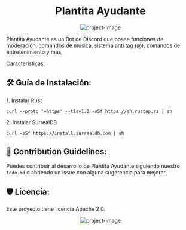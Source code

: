 <h1 align="center" id="title">Plantita Ayudante</h1>

<p align="center"><img src="https://cdn.discordapp.com/avatars/1207370166028083230/ea0ac311211f2e958535d0ed4a04935b.png?size=256" alt="project-image"></p>

<p id="description">
    Plantita Ayudante es un Bot de Discord que posee funciones de moderación, comandos de música, sistema anti tag (@), comandos de entretenimiento y más.
</p>

Características:


<h2>
    🛠️ Guía de Instalación:
</h2>

<p>
    1. Instalar Rust
</p>

```
curl --proto '=https' --tlsv1.2 -sSf https://sh.rustup.rs | sh
```

<p>
    2. Instalar SurrealDB
</p>

```
curl -sSf https://install.surrealdb.com | sh
```

<h2>
    🍰 Contribution Guidelines:
</h2>

Puedes contribuir al desarrollo de Plantita Ayudante siguiendo nuestro `todo.md` o abriendo un issue con alguna sugerencia para mejorar.

<h2>
    🛡️ Licencia:
</h2>

Este proyecto tiene licencia Apache 2.0.

<p align="center"><img src="https://socialify.git.ci/crawkatt/plantita_ayudante/image?description=1&amp;descriptionEditable=Bot%20de%20Discord%20del%20fan%20server%20de%20Meica&amp;font=Source%20Code%20Pro&amp;forks=1&amp;issues=1&amp;language=1&amp;logo=https%3A%2F%2Fi.ibb.co%2FPZTwNYH%2F108593932-modified.png&amp;name=1&amp;owner=1&amp;pattern=Floating%20Cogs&amp;pulls=1&amp;stargazers=1&amp;theme=Dark" alt="project-image"></p>